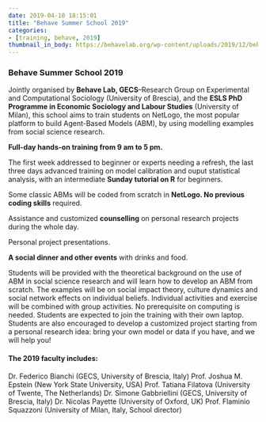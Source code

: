 ```yaml
---
date: 2019-04-10 18:15:01
title: "Behave Summer School 2019"
categories:
- [training, behave, 2019]
thumbnail_in_body: https://behavelab.org/wp-content/uploads/2019/12/behave-summer-school-2019.jpg
---
```


<h3 class="_excerpt_ignore">Behave Summer School 2019</h3>

Jointly organised by **Behave Lab, GECS**–Research Group on Experimental and Computational Sociology (University of Brescia), and the **ESLS PhD Programme in Economic Sociology and Labour Studies** (University of Milan), this school aims to train students on NetLogo, the most popular platform to build Agent-Based Models (ABM), by using modelling examples from social science research.

**Full-day hands-on training from 9 am to 5 pm.**

The first week addressed to beginner or experts needing a refresh, the last three days advanced training on model calibration and ouput statistical analysis, with an intermediate **Sunday tutorial on R** for beginners.

Some classic ABMs will be coded from scratch in **NetLogo. No previous coding skills** required.

Assistance and customized **counselling** on personal research projects during the whole day.

Personal project presentations.

**A social dinner and other events** with drinks and food.

Students will be provided with the theoretical background on the use of ABM in social science research and will learn how to develop an ABM from scratch. The examples will be on social impact theory, culture dynamics and social network effects on individual beliefs. Individual activities and exercise will be combined with group activities. No prerequisite on computing is needed. Students are expected to join the training with their own laptop. Students are also encouraged to develop a customized project starting from a personal research idea: bring your own model or data if you have, and we will help you!

#### The 2019 faculty includes:
Dr. Federico Bianchi (GECS, University of Brescia, Italy)
Prof. Joshua M. Epstein (New York State University, USA)
Prof. Tatiana Filatova (University of Twente, The Netherlands)
Dr. Simone Gabbriellini (GECS, University of Brescia, Italy)
Dr. Nicolas Payette (University of Oxford, UK)
Prof. Flaminio Squazzoni (University of Milan, Italy, School director)